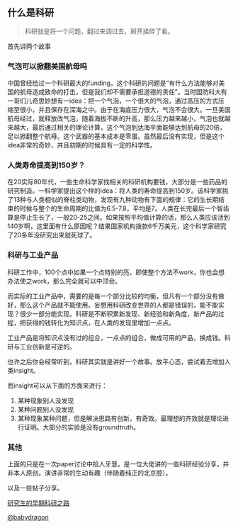 ## 什么是科研

> 科研就是将一个问题，翻过来调过去，掰开揉碎了看。



首先讲两个故事



### 气泡可以掀翻美国航母吗

中国曾经给过一个科研最大的funding，这个科研的问题是“有什么方法能够对美国的航母造成致命的打击，但是我们却不需要承担道德的责任”。当时国防科大有一哥们儿奇思妙想有一idea：把一个气泡，一个很大的气泡，通过高压的方式压缩至很小，并且保存在深海之中。由于在海底压力很大，气泡不会很大。一旦美国航母经过，就释放改气泡，随着海拔不断的升高，那么压力越来越小，气泡也就越来越大，最后通过相关的理论计算，这个气泡到达海平面能够达到航母的20倍，足以掀翻整个航母。这个武器的基本成本是零蛋。虽然最后没有实现，但是这个idea非常的奇妙，并且初期的时候具有一定的科学性。



### 人类寿命提高到150岁？

在20实际80年代，一些生命科学家找相关的科研机构要钱，大部分是一些药品的研究制造。一科学家提出这个样的idea：将人类的寿命提高到150岁。该科学家挑了13种与人类相似的脊柱类动物，发现有九种动物有下面的规律：它的生长期结束的时候与整个的生命周期的比值为6.5-7.8，平均是7。人类在长完最后一个智齿算是停止生长了，一般20-25之间。如果按照平均值计算的话，那么人类应该活到140岁啊，这里面有什么原因呢？结果国家机构拨款6千万美元，这个科学家研究了20多年没研究出来就死球了。



### 科研与工业产品

科研工作中，100个点中如果一个点特别的亮，即使整个方法不work，你也会想办法使之work，那么完全就可以中顶会。

而实际的工业产品中，需要的是每一个部分比较的均衡，但凡有一个部分没有做好，那么这个产品就不能使用。妄想用科研改变世界的人都是错误的，能不能实现？很少一部分能实现。科研是不断积累新发现、新经验和新角度，新产品的过程，把获得的钱转化为知识点，在人类的发现里增加一点点。

工业产品是将知识点没有过的组合，一点点的组合，做成可用的产品，换成钱。科研与工业创新是可逆的。



也许之后你会经常听到，科研其实就是讲好一个故事。放平心态，尝试着去增加人类insight。

而insight可以从下面的方面来进行：

1. 某种现象别人没发现
2. 某种问题别人没发现
3. 某种现象某种问题，但是解决思路有创新，有奇效。最理想的齐效就是理论进行证明。大部分的实验是没有groundtruth。





### 其他

上面的只是在一次paper讨论中拾人牙慧，是一位大佬讲的一些科研经验分享，并非本人原创。演讲非常的生动有趣（伴随着纯正的北京腔）。

以及一些帖子分享。

[研究生的早期科研之路](https://mp.weixin.qq.com/s/MDB_er6rfKhXkDp-m1w-tg)

[@babydragon](<https://github.com/baolintian>)

